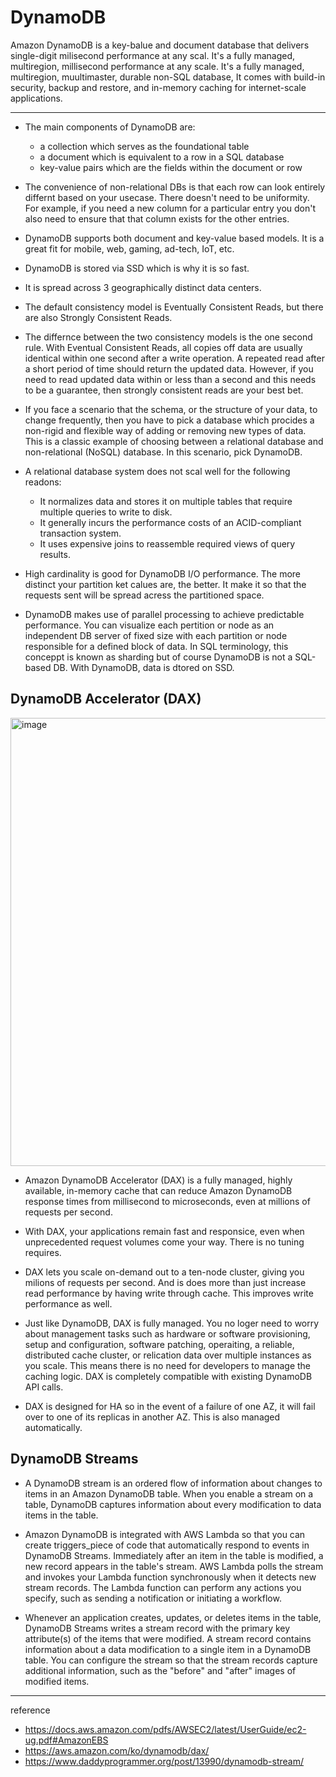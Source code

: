 # DynamoDB

Amazon DynamoDB is a key-balue and document database that delivers single-digit milisecond performance at any scal. It's a fully managed, multiregion, millisecond performance at any scale. It's a fully managed, multiregion, muultimaster, durable non-SQL database, It comes with build-in security, backup and restore, and in-memory caching for internet-scale applications.

---

- The main components of DynamoDB are:
    - a collection which serves as the foundational table
    - a document which is equivalent to a row in a SQL database
    - key-value pairs which are the fields within the document or row

- The convenience of non-relational DBs is that each row can look entirely differnt based on your usecase. There doesn't need to be uniformity. For example, if you need a new column for a particular entry you don't also need to ensure that that column exists for the other entries.

- DynamoDB supports both document and key-value based models. It is a great fit for mobile, web, gaming, ad-tech, IoT, etc.

- DynamoDB is stored via SSD which is why it is so fast.

- It is spread across 3 geographically distinct data centers.

- The default consistency model is Eventually Consistent Reads, but there are also Strongly Consistent Reads.

- The differnce between the two consistency models is the one second rule.
    With Eventual Consistent Reads, all copies off data are usually identical within one second after a write operation. A repeated read after a short period of time should return the updated data.
    However, if you need to read updated data within or less than a second and this needs to be a guarantee, then strongly consistent reads are your best bet.

- If you face a scenario that the schema, or the structure of your data, to change frequently, then you have to pick a database which procides a non-rigid and flexible way of adding or removing new types of data. This is a classic example of choosing between a relational database and non-relational (NoSQL) database. In this scenario, pick DynamoDB.

- A relational database system does not scal well for the following readons:
    - It normalizes data and stores it on multiple tables that require multiple queries to write to disk.
    - It generally incurs the performance costs of an ACID-compliant transaction system.
    - It uses expensive joins to reassemble required views of query results.

- High cardinality is good for DynamoDB I/O performance. The more distinct your partition ket calues are, the better. It make it so that the requests sent will be spread acress the partitioned space.

- DynamoDB makes use of parallel processing to achieve predictable performance. You can visualize each pertition or node as an independent DB server of fixed size with each partition or node responsible for a defined block of data. In SQL terminology, this conceppt is known as sharding but of course DynamoDB is not a SQL-based DB. With DynamoDB, data is dtored on SSD.

## DynamoDB Accelerator (DAX)

<img width="717" alt="image" src="https://github.com/rlaisqls/rlaisqls/assets/81006587/34fe0551-7aff-494b-a7bc-30cd4f168938">

- Amazon DynamoDB Accelerator (DAX) is a fully managed, highly available, in-memory cache that can reduce Amazon DynamoDB response times from millisecond to microseconds, even at millions of requests per second.

- With DAX, your applications remain fast and responsice, even when unprecedented request volumes come your way. There is no tuning requires.

- DAX lets you scale on-demand out to a ten-node cluster, giving you milions of requests per second. And is does more than just increase read performance by having write through cache. This improves write performance as well.

- Just like DynamoDB, DAX is fully managed. You no loger need to worry about management tasks such as hardware or software provisioning, setup and configuration, software patching, operaiting, a reliable, distributed cache cluster, or relication data over multiple instances as you scale.
    This means there is no need for developers to manage the caching logic. DAX is completely compatible with existing DynamoDB API calls.

- DAX is designed for HA so in the event of a failure of one AZ, it will fail over to one of its replicas in another AZ. This is also managed automatically.

## DynamoDB Streams

- A DynamoDB stream is an ordered flow of information about changes to items in an Amazon DynamoDB table. When you enable a stream on a table, DynamoDB captures information about every modification to data items in the table.

- Amazon DynamoDB is integrated with AWS Lambda so that you can create triggers_piece of code that automatically respond to events in DynamoDB Streams.
    Immediately after an item in the table is modified, a new record appears in the table's stream. AWS Lambda polls the stream and invokes your Lambda function synchronously when it detects new stream records. The Lambda function can perform any actions you specify, such as sending a notification or initiating a workflow.

- Whenever an application creates, updates, or deletes items in the table, DynamoDB Streams writes a stream record with the primary key attribute(s) of the items that were modified. A stream record contains information about a data modification to a single item in a DynamoDB table. You can configure the stream so that the stream records capture additional information, such as the "before" and "after" images of modified items.

---
reference
- https://docs.aws.amazon.com/pdfs/AWSEC2/latest/UserGuide/ec2-ug.pdf#AmazonEBS
- https://aws.amazon.com/ko/dynamodb/dax/
- https://www.daddyprogrammer.org/post/13990/dynamodb-stream/
